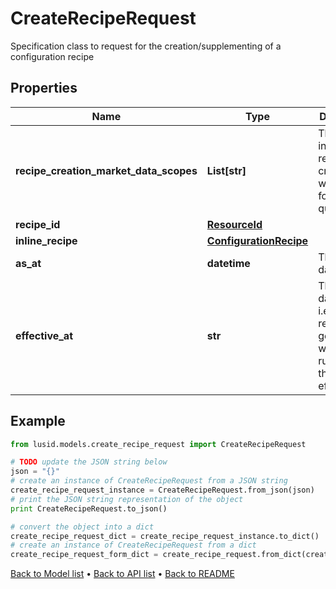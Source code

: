# CreateRecipeRequest

Specification class to request for the creation/supplementing of a configuration recipe

## Properties
Name | Type | Description | Notes
------------ | ------------- | ------------- | -------------
**recipe_creation_market_data_scopes** | **List[str]** | The scopes in which the recipe creation would look for quotes/data. | 
**recipe_id** | [**ResourceId**](ResourceId.md) |  | [optional] 
**inline_recipe** | [**ConfigurationRecipe**](ConfigurationRecipe.md) |  | [optional] 
**as_at** | **datetime** | The asAt date to use | [optional] 
**effective_at** | **str** | The market data time, i.e. the recipe generated will look for rules with this effectiveAt. | 

## Example

```python
from lusid.models.create_recipe_request import CreateRecipeRequest

# TODO update the JSON string below
json = "{}"
# create an instance of CreateRecipeRequest from a JSON string
create_recipe_request_instance = CreateRecipeRequest.from_json(json)
# print the JSON string representation of the object
print CreateRecipeRequest.to_json()

# convert the object into a dict
create_recipe_request_dict = create_recipe_request_instance.to_dict()
# create an instance of CreateRecipeRequest from a dict
create_recipe_request_form_dict = create_recipe_request.from_dict(create_recipe_request_dict)
```
[Back to Model list](../README.md#documentation-for-models) &#8226; [Back to API list](../README.md#documentation-for-api-endpoints) &#8226; [Back to README](../README.md)


